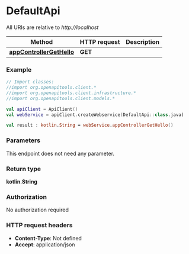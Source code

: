 # DefaultApi

All URIs are relative to *http://localhost*

Method | HTTP request | Description
------------- | ------------- | -------------
[**appControllerGetHello**](DefaultApi.md#appControllerGetHello) | **GET**  | 





### Example
```kotlin
// Import classes:
//import org.openapitools.client.*
//import org.openapitools.client.infrastructure.*
//import org.openapitools.client.models.*

val apiClient = ApiClient()
val webService = apiClient.createWebservice(DefaultApi::class.java)

val result : kotlin.String = webService.appControllerGetHello()
```

### Parameters
This endpoint does not need any parameter.

### Return type

**kotlin.String**

### Authorization

No authorization required

### HTTP request headers

 - **Content-Type**: Not defined
 - **Accept**: application/json

